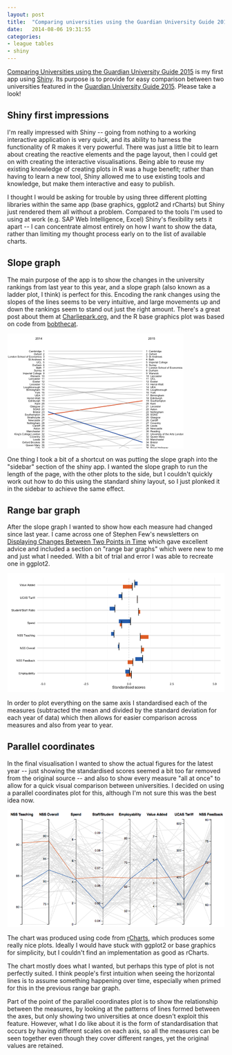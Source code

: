 ```yaml
---
layout: post
title:  "Comparing universities using the Guardian University Guide 2015"
date:   2014-08-06 19:31:55
categories:
- league tables
- shiny
---
```


[Comparing Universities using the Guardian University Guide 2015](http://grahamrp.shinyapps.io/GUG2015) is my first app using [Shiny](http://shiny.rstudio.com/). Its purpose is to provide for easy comparison between two universities featured in the [Guardian University Guide 2015](http://www.theguardian.com/education/universityguide). Please take a look!

## Shiny first impressions
I'm really impressed with Shiny -- going from nothing to a working interactive application is very quick, and its ability to harness the functionality of R makes it very powerful. There was just a little bit to learn about creating the reactive elements and the page layout, then I could get on with creating the interactive visualisations. Being able to reuse my existing knowledge of creating plots in R was a huge benefit; rather than having to learn a new tool, Shiny allowed me to use existing tools and knowledge, but make them interactive and easy to publish.

I thought I would be asking for trouble by using three different plotting libraries within the same app (base graphics, ggplot2 and rCharts) but Shiny just rendered them all without a problem. Compared to the tools I'm used to using at work (e.g. SAP Web Intelligence, Excel) Shiny's flexibility sets it apart -- I can concentrate almost entirely on how I want to show the data, rather than limiting my thought process early on to the list of available charts.

## Slope graph
The main purpose of the app is to show the changes in the university rankings from last year to this year, and a slope graph (also known as a ladder plot, I think) is perfect for this. Encoding the rank changes using the slopes of the lines seems to be very intuitive, and large movements up and down the rankings seem to stand out just the right amount. There's a great post about them at [Charliepark.org](http://www.charliepark.org/slopegraphs), and the R base graphics plot was based on code from [bobthecat](https://github.com/bobthecat/codebox/blob/master/table.graph.r).

![Slope graph screenshot](/assets/slopegraph.png)

One thing I took a bit of a shortcut on was putting the slope graph into the "sidebar" section of the shiny app. I wanted the slope graph to run the length of the page, with the other plots to the side, but I couldn't quickly work out how to do this using the standard shiny layout, so I just plonked it in the sidebar to achieve the same effect.

## Range bar graph
After the slope graph I wanted to show how each measure had changed since last year. I came across one of Stephen Few's newsletters on [Displaying Changes Between Two Points in Time](http://www.perceptualedge.com/articles/visual_business_intelligence/displaying_change_between_two_points_in_time.pdf) which gave excellent advice and included a section on  "range bar graphs" which were new to me and just what I needed. With a bit of trial and error I was able to recreate one in ggplot2.

![Range chart screenshot](/assets/rangechart.png)

In order to plot everything on the same axis I standardised each of the measures (subtracted the mean and divided by the standard deviation for each year of data) which then allows for easier comparison across measures and also from year to year.

## Parallel coordinates
In the final visualisation I wanted to show the actual figures for the latest year -- just showing the standardised scores seemed a bit too far removed from the original source -- and also to show every measure "all at once" to allow for a quick visual comparison between universities. I decided on using a parallel coordinates plot for this, although I'm not sure this was the best idea now.

![Parallel coordinates screenshot](/assets/parallel_coords.png)

The chart was produced using code from [rCharts](http://rcharts.io/parcoords/), which produces some really nice plots. Ideally I would have stuck with ggplot2 or base graphics for simplicity, but I couldn't find an implementation as good as rCharts.

The chart mostly does what I wanted, but perhaps this type of plot is not perfectly suited. I think people's first intuition when seeing the horizontal lines is to assume something happening over time, especially when primed for this in the previous range bar graph.

Part of the point of the parallel coordinates plot is to show the relationship between the measures, by looking at the patterns of lines formed between the axes, but only showing two universities at once doesn't exploit this feature. However, what I do like about it is the form of standardisation that occurs by having different scales on each axis, so all the measures can be seen together even though they cover different ranges, yet the original values are retained.

